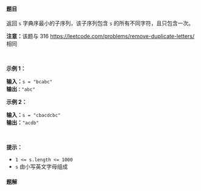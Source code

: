 #### 题目
<p>返回 <code>s</code> 字典序最小的子序列，该子序列包含 <code>s</code> 的所有不同字符，且只包含一次。</p>

<p><strong>注意：</strong>该题与 316 <a href="https://leetcode.com/problems/remove-duplicate-letters/">https://leetcode.com/problems/remove-duplicate-letters/</a> 相同</p>

<p> </p>

<p><strong>示例 1：</strong></p>

<pre>
<strong>输入：</strong><code>s = "bcabc"</code>
<strong>输出<code>：</code></strong><code>"abc"</code>
</pre>

<p><strong>示例 2：</strong></p>

<pre>
<strong>输入：</strong><code>s = "cbacdcbc"</code>
<strong>输出：</strong><code>"acdb"</code></pre>

<p> </p>

<p><strong>提示：</strong></p>

<ul>
	<li><code>1 <= s.length <= 1000</code></li>
	<li><code>s</code> 由小写英文字母组成</li>
</ul>


 #### 题解